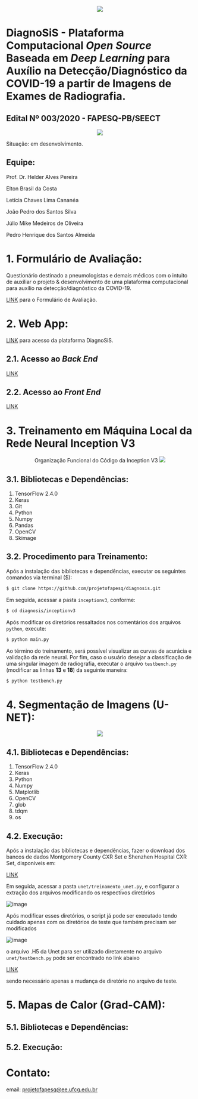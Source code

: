 <p align="center">
  <img src="https://user-images.githubusercontent.com/68599113/96298544-a289a800-0fc0-11eb-9494-d3b388df8cc0.png">
</p>

# DiagnoSiS - Plataforma Computacional *Open Source* Baseada em *Deep Learning* para Auxílio na Detecção/Diagnóstico da COVID-19 a partir de Imagens de Exames de Radiografia.

## Edital Nº 003/2020 - FAPESQ-PB/SEECT

<p align="center">
  <img src="https://user-images.githubusercontent.com/68599113/96297444-dbc11880-0fbe-11eb-9abb-83eca9bcf28d.png">
</p>

Situação: em desenvolvimento.

## Equipe:

Prof. Dr. Helder Alves Pereira

Elton Brasil da Costa

Letícia Chaves Lima Cananéa

João Pedro dos Santos Silva

Júlio Mike Medeiros de Oliveira

Pedro Henrique dos Santos Almeida

# 1. Formulário de Avaliação:

Questionário destinado a pneumologistas e demais médicos com o intuito de auxiliar o projeto & desenvolvimento de uma plataforma computacional para auxílio na detecção/diagnóstico da COVID-19. 

[LINK](https://docs.google.com/forms/d/e/1FAIpQLSdoAiUnwLP0w4MZqvo7KIw2O3LXweXnYSKDZTIaGCIujM6rRg/viewform?usp=pp_url) para o Formulário de Avaliação.

# 2. Web App:

[LINK](https://projetofapesq.github.io/app/) para acesso da plataforma DiagnoSiS.

## 2.1. Acesso ao *Back End* 

[LINK](https://github.com/projetofapesq/app-backend)

## 2.2. Acesso ao *Front End* 

[LINK](https://github.com/projetofapesq/app-frontend)

# 3. Treinamento em Máquina Local da Rede Neural Inception V3

<p align="center">
  Organização Funcional do Código da Inception V3
  <img src="https://user-images.githubusercontent.com/68599113/112775061-ba526700-9009-11eb-938e-57ffaa661774.png">
</p>

## 3.1. Bibliotecas e Dependências:

1. TensorFlow 2.4.0
2. Keras
3. Git
4. Python
5. Numpy
6. Pandas
7. OpenCV
8. Skimage

## 3.2. Procedimento para Treinamento:

Após a instalação das bibliotecas e dependências, executar os seguintes comandos via terminal ($):
```bash
$ git clone https://github.com/projetofapesq/diagnosis.git
```

Em seguida, acessar a pasta ```inceptionv3```, conforme:
```bash
$ cd diagnosis/inceptionv3
```

Após modificar os diretórios ressaltados nos comentários dos arquivos ```python```, execute:
```bash
$ python main.py
```

Ao término do treinamento, será possível visualizar as curvas de acurácia e validação da rede neural. Por fim, caso o usuário desejar a classificação de uma singular imagem de radiografia, executar o arquivo ```testbench.py``` (modificar as linhas **13** e **18**) da seguinte maneira:
```bash
$ python testbench.py 
```

# 4. Segmentação de Imagens (U-NET):

<p align="center">
  <img src="https://user-images.githubusercontent.com/68599113/112770698-ef54be80-8ff5-11eb-85dd-9bc6b8e17148.jpg">
</p>

## 4.1. Bibliotecas e Dependências:

1. TensorFlow 2.4.0
2. Keras
3. Python
4. Numpy
5. Matplotlib
6. OpenCV
7. glob
8. tdqm
9. os

## 4.2. Execução:
Após a instalação das bibliotecas e dependências, fazer o download dos bancos de dados Montgomery County CXR Set e Shenzhen Hospital CXR Set, disponiveis em:

[LINK](https://lhncbc.nlm.nih.gov/LHC-downloads/downloads.html#tuberculosis-image-data-sets)

Em seguida, acessar a pasta ```unet/treinamento_unet.py```, e configurar a extração dos arquivos modificando os respectivos diretórios

![image](https://user-images.githubusercontent.com/68599113/119900861-77cedd00-bf1b-11eb-9b33-3b3f039af1db.png)

Após modificar esses diretórios, o script já pode ser executado tendo cuidado apenas com os diretórios de teste que também precisam ser modificados

![image](https://user-images.githubusercontent.com/68599113/119901303-1eb37900-bf1c-11eb-9beb-2885ddf3590f.png)

o arquivo .H5 da Unet para ser utilizado diretamente no arquivo``` unet/testbench.py``` pode ser encontrado no link abaixo

[LINK](https://drive.google.com/file/d/1GkHDKf76llxahC6z5DXdHVQ1cZ0dembr/view?usp=sharing)

sendo necessário apenas a mudança de diretório no arquivo de teste.

# 5. Mapas de Calor (Grad-CAM):

## 5.1. Bibliotecas e Dependências:

## 5.2. Execução:

# Contato:

email: projetofapesq@ee.ufcg.edu.br



